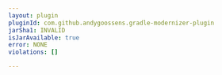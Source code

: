 ```yaml
---
layout: plugin
pluginId: com.github.andygoossens.gradle-modernizer-plugin
jarSha1: INVALID
isJarAvailable: true
error: NONE
violations: []

---
```

